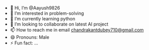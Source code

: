 - 👋 Hi, I’m @Aayush9826
- 👀 I’m interested in problem-solving 
- 🌱 I’m currently learning python
- 💞️ I’m looking to collaborate on latest AI project 
- 📫 How to reach me in email 
chandrakantdubey710@gmail.com 
- 😄 Pronouns: Male
- ⚡ Fun fact: ...

<!---
Aayush9826/Aayush9826 is a ✨ special ✨ repository because its `README.md` (this file) appears on your GitHub profile.
You can click the Preview link to take a look at your changes.
--->
